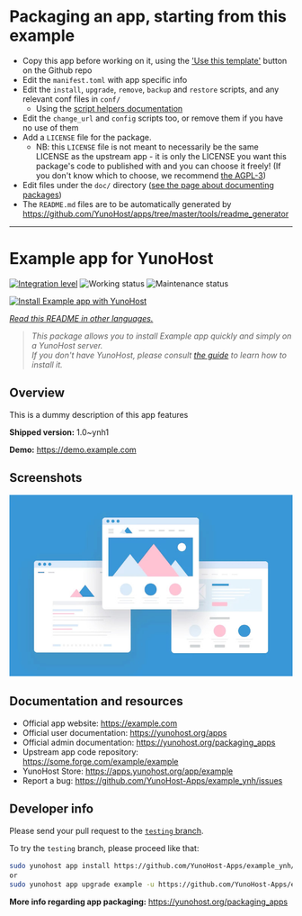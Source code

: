 # Packaging an app, starting from this example

- Copy this app before working on it, using the ['Use this template'](https://github.com/new?template_name=example_ynh&template_owner=YunoHost) button on the Github repo
- Edit the `manifest.toml` with app specific info
- Edit the `install`, `upgrade`, `remove`, `backup` and `restore` scripts, and any relevant conf files in `conf/`
  - Using the [script helpers documentation](https://yunohost.org/packaging_apps_helpers)
- Edit the `change_url` and `config` scripts too, or remove them if you have no use of them
- Add a `LICENSE` file for the package.
  - NB: this `LICENSE` file is not meant to necessarily be the same LICENSE as the upstream app - it is only the LICENSE you want this package's code to published with and you can choose it freely! (If you don't know which to choose, we recommend [the AGPL-3](https://www.gnu.org/licenses/agpl-3.0.txt))
- Edit files under the `doc/` directory ([see the page about documenting packages](https://yunohost.org/packaging_app_doc))
- The `README.md` files are to be automatically generated by <https://github.com/YunoHost/apps/tree/master/tools/readme_generator>

---
<!--
N.B.: This README was automatically generated by <https://github.com/YunoHost/apps/tree/master/tools/readme_generator>
It shall NOT be edited by hand.
-->

# Example app for YunoHost

[![Integration level](https://apps.yunohost.org/badge/integration/example)](https://ci-apps.yunohost.org/ci/apps/example/)
![Working status](https://apps.yunohost.org/badge/state/example)
![Maintenance status](https://apps.yunohost.org/badge/maintained/example)

[![Install Example app with YunoHost](https://install-app.yunohost.org/install-with-yunohost.svg)](https://install-app.yunohost.org/?app=example)

*[Read this README in other languages.](./ALL_README.md)*

> *This package allows you to install Example app quickly and simply on a YunoHost server.*  
> *If you don't have YunoHost, please consult [the guide](https://yunohost.org/install) to learn how to install it.*

## Overview

This is a dummy description of this app features


**Shipped version:** 1.0~ynh1

**Demo:** <https://demo.example.com>

## Screenshots

![Screenshot of Example app](./doc/screenshots/example.jpg)

## Documentation and resources

- Official app website: <https://example.com>
- Official user documentation: <https://yunohost.org/apps>
- Official admin documentation: <https://yunohost.org/packaging_apps>
- Upstream app code repository: <https://some.forge.com/example/example>
- YunoHost Store: <https://apps.yunohost.org/app/example>
- Report a bug: <https://github.com/YunoHost-Apps/example_ynh/issues>

## Developer info

Please send your pull request to the [`testing` branch](https://github.com/YunoHost-Apps/example_ynh/tree/testing).

To try the `testing` branch, please proceed like that:

```bash
sudo yunohost app install https://github.com/YunoHost-Apps/example_ynh/tree/testing --debug
or
sudo yunohost app upgrade example -u https://github.com/YunoHost-Apps/example_ynh/tree/testing --debug
```

**More info regarding app packaging:** <https://yunohost.org/packaging_apps>
